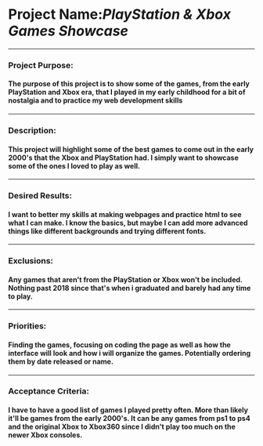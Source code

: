 # Project Name:***PlayStation & Xbox Games Showcase*** 
***
### Project Purpose:

#### The purpose of this project is to show some of the games, from the early PlayStation and Xbox era, that I played in my early childhood for a bit of nostalgia and to practice my web development skills
***
### Description:

#### This project will highlight some of the best games to come out in the early 2000's that the Xbox and PlayStation had. I simply want to showcase some of the ones I loved to play as well.
***
### Desired Results:

#### I want to better my skills at making webpages and practice html to see what I can make. I know the basics, but maybe I can add more advanced things like different backgrounds and trying different fonts.
***
### Exclusions:

#### Any games that aren't from the PlayStation or Xbox won't be included. Nothing past 2018 since that's when i graduated and barely had any time to play.
***
### Priorities:

#### Finding the games, focusing on coding the page as well as how the interface will look and how i will organize the games. Potentially ordering them by date released or name.
***
### Acceptance Criteria:

#### I have to have a good list of games I played pretty often. More than likely it'll be games from the early 2000's. It can be any games from ps1 to ps4 and the original Xbox to Xbox360 since I didn't play too much on the newer Xbox consoles.

